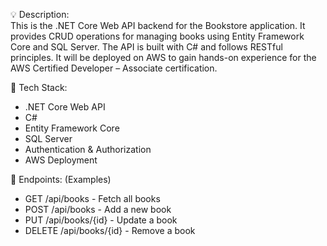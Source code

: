 💡 Description:\
This is the .NET Core Web API backend for the Bookstore application. It provides CRUD operations for managing books using Entity Framework Core and SQL Server. The API is built with C# and follows RESTful principles. It will be deployed on AWS to gain hands-on experience for the AWS Certified Developer – Associate certification.

🚀 Tech Stack:
- .NET Core Web API
- C#
- Entity Framework Core
- SQL Server
- Authentication & Authorization
- AWS Deployment

🔗 Endpoints: (Examples)
- GET /api/books - Fetch all books
- POST /api/books - Add a new book
- PUT /api/books/{id} - Update a book
- DELETE /api/books/{id} - Remove a book

